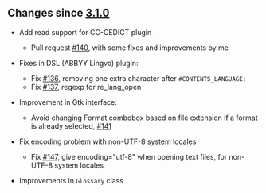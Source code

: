 ## Changes since [3.1.0](./3.1.0.md)

- Add read support for CC-CEDICT plugin

  - Pull request [#140](https://github.com/ilius/pyglossary/pull/140), with some fixes and improvements by me

- Fixes in DSL (ABBYY Lingvo) plugin:

  - Fix [#136](https://github.com/ilius/pyglossary/issues/136), removing one extra character after `#CONTENTS_LANGUAGE:`
  - Fix [#137](https://github.com/ilius/pyglossary/issues/137), regexp for re_lang_open

- Improvement in Gtk interface:

  - Avoid changing Format combobox based on file extension if a format is already selected, [#141](https://github.com/ilius/pyglossary/issues/141)

- Fix encoding problem with non-UTF-8 system locales

  - Fix [#147](https://github.com/ilius/pyglossary/issues/147), give encoding="utf-8" when opening text files, for non-UTF-8 system locales

- Improvements in `Glossary` class
